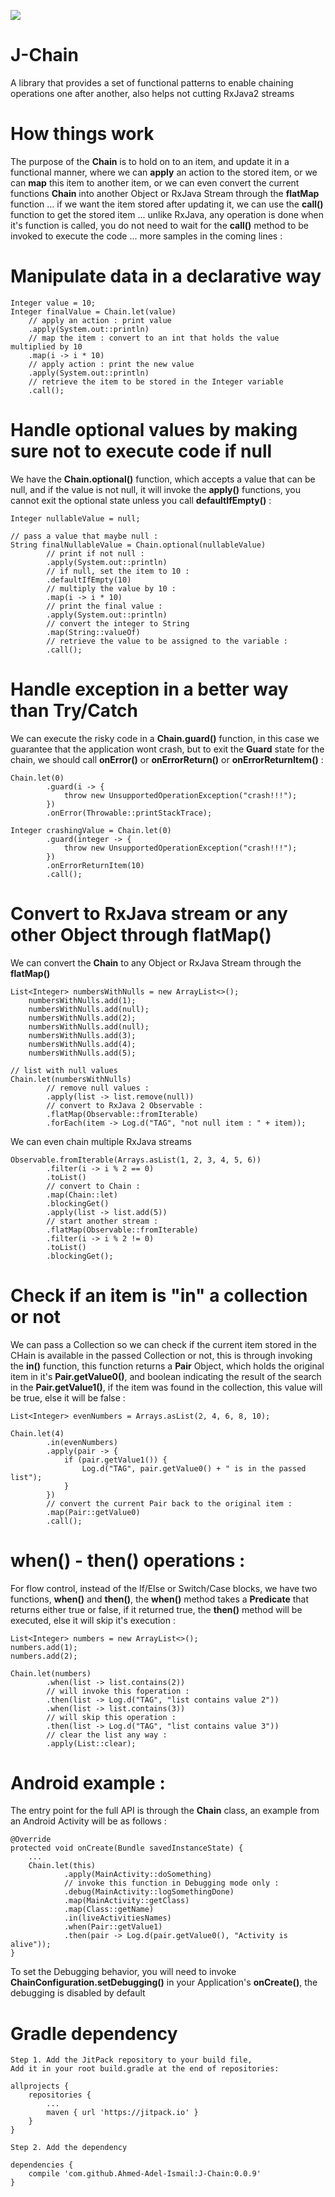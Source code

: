 [![](https://jitpack.io/v/Ahmed-Adel-Ismail/J-Chain.svg)](https://jitpack.io/#Ahmed-Adel-Ismail/J-Chain)

# J-Chain
A library that provides a set of functional patterns to enable chaining operations one after another, also helps not cutting RxJava2 streams 

# How things work

The purpose of the <b>Chain</b> is to hold on to an item, and update it in a functional manner, where we can <b>apply</b> an action to the stored item, or we can <b>map</b> this item to another item, or we can even convert the current functions <b>Chain</b> into another Object or RxJava Stream through the <b>flatMap</b> function ... if we want the item stored after updating it, we can use the <b>call()</b> function to get the stored item ... unlike RxJava, any operation is done when it's function is called, you do not need to wait for the <b>call()</b> method to be invoked to execute the code ... more samples in the coming lines :

# Manipulate data in a declarative way

    Integer value = 10;       
	Integer finalValue = Chain.let(value)
		// apply an action : print value
		.apply(System.out::println)
		// map the item : convert to an int that holds the value multiplied by 10
		.map(i -> i * 10)
		// apply action : print the new value
		.apply(System.out::println)
		// retrieve the item to be stored in the Integer variable
		.call();

# Handle optional values by making sure not to execute code if null

We have the <b>Chain.optional()</b> function, which accepts a value that can be null, and if the value is not null, it will invoke the <b>apply()</b> functions, you cannot exit the optional state unless you call <b>defaultIfEmpty()</b> :

    Integer nullableValue = null;
	
	// pass a value that maybe null :
	String finalNullableValue = Chain.optional(nullableValue)
			// print if not null :
			.apply(System.out::println)
			// if null, set the item to 10 :
			.defaultIfEmpty(10)
			// multiply the value by 10 :
			.map(i -> i * 10)
			// print the final value :
			.apply(System.out::println)
			// convert the integer to String
			.map(String::valueOf)
			// retrieve the value to be assigned to the variable :
			.call();                 

# Handle exception in a better way than Try/Catch

We can execute the risky code in a <b>Chain.guard()</b> function, in this case we guarantee that the application wont crash, but to exit the <b>Guard</b> state for the chain, we should call <b>onError()</b> or <b>onErrorReturn()</b> or <b>onErrorReturnItem()</b> :

    Chain.let(0)
            .guard(i -> {
                throw new UnsupportedOperationException("crash!!!");
            })
            .onError(Throwable::printStackTrace);
            
    Integer crashingValue = Chain.let(0)
            .guard(integer -> {
                throw new UnsupportedOperationException("crash!!!");
            })
            .onErrorReturnItem(10)
            .call();
            
# Convert to RxJava stream or any other Object through flatMap()

We can convert the <b>Chain</b> to any Object or RxJava Stream through the <b>flatMap()</b> 

	List<Integer> numbersWithNulls = new ArrayList<>();
        numbersWithNulls.add(1);
        numbersWithNulls.add(null);
        numbersWithNulls.add(2);
        numbersWithNulls.add(null);
        numbersWithNulls.add(3);
        numbersWithNulls.add(4);
        numbersWithNulls.add(5);
    
	// list with null values
    Chain.let(numbersWithNulls)                            
			// remove null values :
            .apply(list -> list.remove(null))              
			// convert to RxJava 2 Observable :
            .flatMap(Observable::fromIterable)             
            .forEach(item -> Log.d("TAG", "not null item : " + item));
    
            
We can even chain multiple RxJava streams 

 	Observable.fromIterable(Arrays.asList(1, 2, 3, 4, 5, 6))
            .filter(i -> i % 2 == 0)
            .toList()
			// convert to Chain :
            .map(Chain::let)                   
            .blockingGet()
            .apply(list -> list.add(5))
			// start another stream :
            .flatMap(Observable::fromIterable) 
            .filter(i -> i % 2 != 0)
            .toList()
            .blockingGet();
            
# Check if an item is "in" a collection or not

We can pass a Collection so we can check if the current item stored in the CHain is available in the passed Collection or not, this is through invoking the <b>in()</b> function, this function returns a <b>Pair</b> Object, which holds the original item in it's <b>Pair.getValue0()</b>, and boolean indicating the result of the search in the <b>Pair.getValue1()</b>, if the item was found in the collection, this value will be true, else it will be false :

	List<Integer> evenNumbers = Arrays.asList(2, 4, 6, 8, 10);
    
	Chain.let(4)
            .in(evenNumbers)
            .apply(pair -> {
                if (pair.getValue1()) {
                    Log.d("TAG", pair.getValue0() + " is in the passed list");
                }
            })
			// convert the current Pair back to the original item :
            .map(Pair::getValue0)    
            .call();
            
# when() - then() operations :

For flow control, instead of the If/Else or Switch/Case blocks, we have two functions, <b>when()</b> and <b>then()</b>, the <b>when()</b> method takes a <b>Predicate</b> that returns either true or false, if it returned true, the <b>then()</b> method will be executed, else it will skip it's execution :

 	List<Integer> numbers = new ArrayList<>();
    numbers.add(1);
    numbers.add(2);

    Chain.let(numbers)
            .when(list -> list.contains(2))
			// will invoke this foperation :
            .then(list -> Log.d("TAG", "list contains value 2"))  
            .when(list -> list.contains(3))
			// will skip this operation :
            .then(list -> Log.d("TAG", "list contains value 3"))  
			// clear the list any way :
            .apply(List::clear);   
            
# Android example :

The entry point for the full API is through the <b>Chain</b> class, an example from an Android Activity will be as follows :

 	@Override
    protected void onCreate(Bundle savedInstanceState) {
        ...
        Chain.let(this)
                .apply(MainActivity::doSomething)
				// invoke this function in Debugging mode only :
                .debug(MainActivity::logSomethingDone)    
                .map(MainActivity::getClass)
                .map(Class::getName)
                .in(liveActivitiesNames)
                .when(Pair::getValue1)
                .then(pair -> Log.d(pair.getValue0(), "Activity is alive"));
    }
    
To set the Debugging behavior, you will need to invoke <b>ChainConfiguration.setDebugging()</b> in your Application's <b>onCreate()</b>, the debugging is disabled by default
    

# Gradle dependency

    Step 1. Add the JitPack repository to your build file, 
    Add it in your root build.gradle at the end of repositories:
    
	allprojects {
		repositories {
			...
			maven { url 'https://jitpack.io' }
		}
	}
    
    Step 2. Add the dependency
    
	dependencies {
		compile 'com.github.Ahmed-Adel-Ismail:J-Chain:0.0.9'
	}

                

